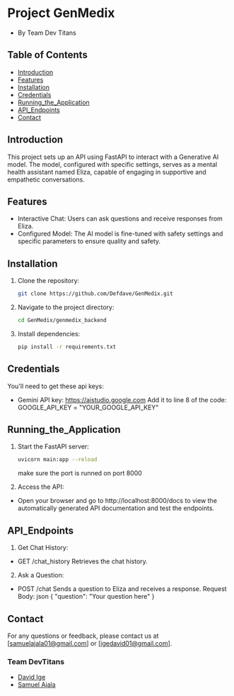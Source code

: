 # Project GenMedix
- By Team Dev Titans

## Table of Contents
- [Introduction](#introduction)
- [Features](#features)
- [Installation](#installation)
- [Credentials](#credentials)
- [Running_the_Application](#running_the_application)
- [API_Endpoints](#api_endpoints)
- [Contact](#contact)

## Introduction
This project sets up an API using FastAPI to interact with a Generative AI model. The model, configured with specific settings, serves as a mental health assistant named Eliza, capable of engaging in supportive and empathetic conversations.

## Features
- Interactive Chat: Users can ask questions and receive responses from Eliza.
- Configured Model: The AI model is fine-tuned with safety settings and specific parameters to ensure quality and safety.

## Installation
1. Clone the repository:
    ```bash
    git clone https://github.com/Defdave/GenMedix.git
    ```
2. Navigate to the project directory:
    ```bash
    cd GenMedix/genmedix_backend
    ```
3. Install dependencies:
    ```bash
    pip install -r requirements.txt
    ```


## Credentials
You'll need to get these api keys:
- Gemini API key: https://aistudio.google.com
Add it to line 8 of the code:
GOOGLE_API_KEY = "YOUR_GOOGLE_API_KEY"

## Running_the_Application
1. Start the FastAPI server:
    ```bash
    uvicorn main:app --reload
    ```
    make sure the port is runned on port 8000

2. Access the API:
- Open your browser and go to http://localhost:8000/docs to view the automatically generated API documentation and test the endpoints.


## API_Endpoints
1. Get Chat History:

- GET /chat_history
Retrieves the chat history.

2. Ask a Question:

- POST /chat
Sends a question to Eliza and receives a response.
Request Body:
json
{
  "question": "Your question here"
}


## Contact
For any questions or feedback, please contact us at [samuelajala01@gmail.com] or [igedavid01@gmail.com].

### Team DevTitans
- [David Ige](!https://github.com/defdave)
- [Samuel Ajala](https://github.com/samuelajala01)
